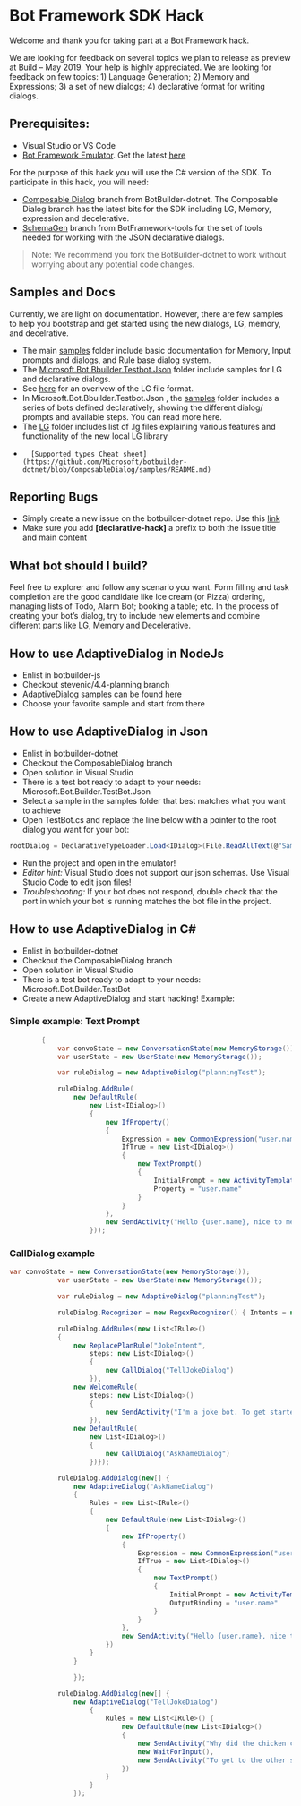 # Bot Framework SDK Hack

Welcome and thank you for taking part at a Bot Framework hack.

We are looking for feedback on several topics we plan to release as preview at Build – May 2019. Your help is highly appreciated.  We are looking for feedback on few topics: 1) Language Generation; 2) Memory and Expressions; 3) a set of new dialogs; 4) declarative format for writing dialogs.

## Prerequisites:
-	Visual Studio or VS Code 
-	[Bot Framework Emulator](https://github.com/Microsoft/BotFramework-Emulator/releases). Get the latest [here](https://github.com/Microsoft/BotFramework-Emulator/releases)   

For the purpose of this hack you will use the C# version of the SDK. To participate in this hack, you will need: 
- [Composable Dialog](https://github.com/Microsoft/botbuilder-dotnet/tree/ComposableDialog) branch from BotBuilder-dotnet. The Composable Dialog branch has the latest bits for the SDK including LG, Memory, expression and decelerative.
-  [SchemaGen](https://github.com/Microsoft/botbuilder-tools/tree/SchemaGen) branch from BotFramework-tools for the set of tools needed for working with the JSON declarative dialogs. 

> Note: We recommend you fork the BotBuilder-dotnet to work without worrying about any potential code changes. 

## Samples and Docs 
Currently, we are light on documentation. However, there are few samples to help you bootstrap and get started using the new dialogs, LG, memory, and decelrative. 
-	The main [samples](https://github.com/Microsoft/botbuilder-dotnet/tree/ComposableDialog/samples) folder include basic documentation for Memory, Input prompts and dialogs, and Rule base dialog system. 
-	The [Microsoft.Bot.Bbuilder.Testbot.Json](https://github.com/Microsoft/botbuilder-dotnet/tree/ComposableDialog/samples/Microsoft.Bot.Builder.TestBot.Json) folder include samples for LG and declarative dialogs.
-   See [here](./LG-file-format.md) for an overivew of the LG file format. 
-	In Microsoft.Bot.Bbuilder.Testbot.Json , the [samples](https://github.com/Microsoft/botbuilder-dotnet/tree/ComposableDialog/samples/Microsoft.Bot.Builder.TestBot.Json/Samples) folder includes a series of bots defined declaratively, showing the different dialog/ prompts and available steps. You can read more here.
-	The [LG](https://github.com/Microsoft/botbuilder-dotnet/tree/ComposableDialog/samples/Microsoft.Bot.Builder.TestBot.Json/LG) folder includes list of .lg files explaining various features and functionality  of the new local LG library
-       [Supported types Cheat sheet](https://github.com/Microsoft/botbuilder-dotnet/blob/ComposableDialog/samples/README.md)
## Reporting Bugs 
-	Simply create a new issue on the botbuilder-dotnet repo. Use this [link](https://github.com/Microsoft/botbuilder-dotnet/issues/new?template=-net-sdk-bug.md) 
-	Make sure you add **[declarative-hack]** a prefix to both the issue title and main content 


## What bot should I build?
Feel free to explorer and follow any scenario you want. Form filling and task completion are the good candidate like Ice cream (or Pizza) ordering, managing lists of Todo, Alarm Bot; booking a table; etc.  In the process of creating your bot’s dialog, try to include new elements and combine different parts like LG, Memory and Decelerative. 

## How to use AdaptiveDialog in NodeJs

- Enlist in botbuilder-js
- Checkout stevenic/4.4-planning branch
- AdaptiveDialog samples can be found [here](https://github.com/Microsoft/botbuilder-js/tree/stevenic/4.4-planning/samples)
- Choose your favorite sample and start from there

## How to use AdaptiveDialog in Json

- Enlist in botbuilder-dotnet
- Checkout the ComposableDialog branch
- Open solution in Visual Studio
- There is a test bot ready to adapt to your needs: Microsoft.Bot.Builder.TestBot.Json
- Select a sample in the samples folder that best matches what you want to achieve
- Open TestBot.cs and replace the line below with a pointer to the root dialog you want for your bot:

```csharp
rootDialog = DeclarativeTypeLoader.Load<IDialog>(File.ReadAllText(@"Samples\Planning 11 - HttpRequest\HttpRequest.main.dialog"), resourceProvider);
```
- Run the project and open in the emulator!
- *Editor hint:* Visual Studio does not support our json schemas. Use Visual Studio Code to edit json files!
- *Troubleshooting:* If your bot does not respond, double check that the port in which your bot is running matches the bot file in the project.

## How to use AdaptiveDialog in C#

- Enlist in botbuilder-dotnet
- Checkout the ComposableDialog branch
- Open solution in Visual Studio
- There is a test bot ready to adapt to your needs: Microsoft.Bot.Builder.TestBot
- Create a new AdaptiveDialog and start hacking! Example:

### Simple example: Text Prompt

```csharp
        {
            var convoState = new ConversationState(new MemoryStorage());
            var userState = new UserState(new MemoryStorage());

            var ruleDialog = new AdaptiveDialog("planningTest");

            ruleDialog.AddRule(
                new DefaultRule(
                    new List<IDialog>()
                    {
                        new IfProperty()
                        {
                            Expression = new CommonExpression("user.name == null"),
                            IfTrue = new List<IDialog>()
                            {
                                new TextPrompt()
                                {
                                    InitialPrompt = new ActivityTemplate("Hello, what is your name?"),
                                    Property = "user.name"
                                }
                            }
                        },
                        new SendActivity("Hello {user.name}, nice to meet you!")
                    }));
```

### CallDialog example

```csharp
var convoState = new ConversationState(new MemoryStorage());
            var userState = new UserState(new MemoryStorage());

            var ruleDialog = new AdaptiveDialog("planningTest");

            ruleDialog.Recognizer = new RegexRecognizer() { Intents = new Dictionary<string, string>() { { "JokeIntent", "joke" } } };

            ruleDialog.AddRules(new List<IRule>()
            {
                new ReplacePlanRule("JokeIntent",
                    steps: new List<IDialog>()
                    {
                        new CallDialog("TellJokeDialog")
                    }),
                new WelcomeRule(
                    steps: new List<IDialog>()
                    {
                        new SendActivity("I'm a joke bot. To get started say 'tell me a joke'")
                    }),
                new DefaultRule(
                    new List<IDialog>()
                    {
                        new CallDialog("AskNameDialog")
                    })});

            ruleDialog.AddDialog(new[] {
                new AdaptiveDialog("AskNameDialog")
                {
                    Rules = new List<IRule>()
                    {
                        new DefaultRule(new List<IDialog>()
                        {
                            new IfProperty()
                            {
                                Expression = new CommonExpression("user.name == null"),
                                IfTrue = new List<IDialog>()
                                {
                                    new TextPrompt()
                                    {
                                        InitialPrompt = new ActivityTemplate("Hello, what is your name?"),
                                        OutputBinding = "user.name"
                                    }
                                }
                            },
                            new SendActivity("Hello {user.name}, nice to meet you!")
                        })
                    }
                }

                });

            ruleDialog.AddDialog(new[] {
                new AdaptiveDialog("TellJokeDialog")
                    {
                        Rules = new List<IRule>() {
                            new DefaultRule(new List<IDialog>()
                            {
                                new SendActivity("Why did the chicken cross the road?"),
                                new WaitForInput(),
                                new SendActivity("To get to the other side")
                            })
                        }
                    }
                });
```
